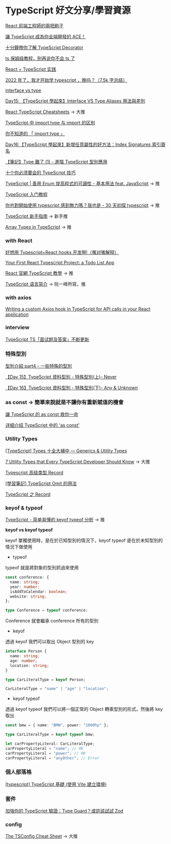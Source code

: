 # TypeScript 好文分享/學習資源

[React 前端工程師的兩把刷子](https://ithelp.ithome.com.tw/users/20103315/ironman/4764?page=1)

[讓 TypeScript 成為你全端開發的 ACE！](https://ithelp.ithome.com.tw/users/20120614/ironman/2685)

[十分鐘帶你了解 TypeScript Decorator](https://oldmo860617.medium.com/%E5%8D%81%E5%88%86%E9%90%98%E5%B8%B6%E4%BD%A0%E4%BA%86%E8%A7%A3-typescript-decorator-48c2ae9e246d)

[ts 保姆级教程，别再说你不会 ts 了](https://juejin.cn/post/7092415149809598500)

[React + TypeScript 实践](https://juejin.cn/post/6952696734078369828)

[2022 年了，我才开始学 typescript ，晚吗？（7.5k 字总结）](https://juejin.cn/post/7124117404187099172)

[interface vs type](https://juejin.cn/post/7093132160747438117)

[Day15: 【TypeScript 學起來】Interface VS Type Aliases 用法與差別](https://ithelp.ithome.com.tw/articles/10275208)

[React TypeScript Cheatsheets](https://react-typescript-cheatsheet.netlify.app/) -> 大推

[TypeScript 中 import type 与 import 的区别](https://blog.csdn.net/VoisSurTonChemin/article/details/122508528)

[你不知道的 「 import type 」](https://segmentfault.com/a/1190000039800522)

[Day16:【TypeScript 學起來】新增任意屬性的好方法：Index Signatures 索引簽名](https://ithelp.ithome.com.tw/articles/10275784)

[【筆記】Type 難了 (1) - 進階 TypeScript 型別應用](https://leewanhsuan.github.io/2022/07/12/03-typeScript-utility/)

[十个你必须要会的 TypeScript 技巧](https://juejin.cn/post/7246453307736145980)

[TypeScript | 善用 Enum 提高程式的可讀性 - 基本用法 feat. JavaScript](https://medium.com/enjoy-life-enjoy-coding/typescript-%E5%96%84%E7%94%A8-enum-%E6%8F%90%E9%AB%98%E7%A8%8B%E5%BC%8F%E7%9A%84%E5%8F%AF%E8%AE%80%E6%80%A7-%E5%9F%BA%E6%9C%AC%E7%94%A8%E6%B3%95-feat-javascript-b20d6bbbfe00) -> 推

[TypeScript 入门教程](https://ts.xcatliu.com/)

[你也對開始使用 typescript 感到無力嗎？我也是 - 30 天初探 typescript](https://ithelp.ithome.com.tw/users/20140522/ironman/5083) -> 推

[TypeScript 新手指南](https://willh.gitbook.io/typescript-tutorial/) -> 新手推

[Array Types in TypeScript](https://tkdodo.eu/blog/array-types-in-type-script) -> 推

### with React

[好想用 Typescript+React hooks 开发啊!（嘴对嘴解释）](https://juejin.cn/post/6844904085024407566)

[Your First React Typescript Project: a Todo List App](https://typeofnan.dev/your-first-react-typescript-project-todo-app/)

[React 官網 TypeScript 教學](https://react.dev/learn/typescript) -> 推

[TypeScript 语言简介](https://wangdoc.com/typescript/intro) -> 阮一峰所寫，推

### with axios

[Writing a custom Axios hook in TypeScript for API calls in your React application](https://blog.sreejit.dev/custom-axios-hook-useaxios-in-typescript-react)

### interview

[TypeScript TS「面试题及答案」不断更新](https://juejin.cn/post/6999985372440559624)

### 特殊型別

[型別介紹 part4 - 一些特殊的型別](https://ithelp.ithome.com.tw/articles/10295962)

[【Day 15】TypeScript 資料型別 - 特殊型別(上)- Never](https://ithelp.ithome.com.tw/articles/10222916)

[【Day 16】TypeScript 資料型別 - 特殊型別(下)- Any & Unknown](https://ithelp.ithome.com.tw/articles/10223315但)

### as const -> 簡單來說就是不讓你有重新賦值的機會

[讓 TypeScript 的 as const 救你一命](https://ngseke.me/blog/typescript-as-const)

[详细介绍 TypeScript 中的 'as const'](https://www.jiyik.com/tm/xwzj/prolan_1286.html)

### Utility Types

[[TypeScript] Types 十全大補中 — Generics & Utility Types](https://medium.com/hannah-lin/typescript-types-%E5%8D%81%E5%85%A8%E5%A4%A7%E8%A3%9C%E4%B8%8B-generics-utility-types-7e73ddbc58eb)

[7 Utility Types that Every TypeScript Developer Should Know](https://javascript.plainenglish.io/7-utility-types-that-every-typescript-developer-should-know-788fe73421f1) -> 大推

[Typescript 高级类型 Record](https://zhuanlan.zhihu.com/p/356662885)

[[學習筆記] TypeScript Omit 的用法](https://blog.marsen.me/2022/09/12/2022/TypeScript_Omit/)

[TypeScript 之 Record](https://www.jianshu.com/p/ff5ee22b2053)

### keyof & typeof

[TypeScript - 简单易懂的 keyof typeof 分析](https://juejin.cn/post/7023238396931735583) -> 推

**keyof vs keyof typeof**

keyof 單獨使用時，是在於已知型別的情況下，keyof typeof 是在於未知型別的情況下做使用

- typeof

typeof 就是將對象的型別抓過來使用

```ts
const conference: {
  name: string;
  year: number;
  isAddToCalendar: boolean;
  website: string;
};
```

```ts
type Conference = typeof conference;
```

Conference 就會繼承 conference 所有的型別

- keyof

透過 keyof 我們可以取出 Object 型別的 key

```ts
interface Person {
  name: string;
  age: number;
  location: string;
}

type CarLiteralType = keyof Person;

CarLiteralType = "name" | "age" | "location";
```

- keyof typeof

透過 keyof typeof 我們可以將一個正常的 Object 轉乘型別的形式，然後將 key 取出

```ts
const bmw = { name: "BMW", power: "1000hp" };

type CarLiteralType = keyof typeof bmw;

let carPropertyLiteral: CarLiteralType;
carPropertyLiteral = "name"; // OK
carPropertyLiteral = "power"; // OK
carPropertyLiteral = "anyOther"; // Error
```

### 個人部落格

[[typescript] TypeScript 基礎 (使用 Vite 建立環境)](https://weiyun0912.github.io/Wei-Docusaurus/docs/TypeScript/TypeScript-Basic#interface--extends)

### 套件

[加強你的 TypeScript 驗證：Type Guard？或許該試試 Zod](https://medium.com/ikala-tech/enhance-typescript-validation-by-zod-8f52837a58a1)

### config

[The TSConfig Cheat Sheet](https://www.totaltypescript.com/tsconfig-cheat-sheet) -> 大推
